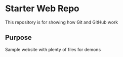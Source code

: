 # Starter Web Repo

This repository is for showing how Git and GitHub work

## Purpose

Sample website with plenty of files for demons